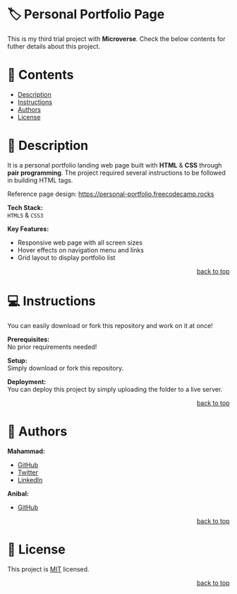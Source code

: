 <a name="title"></a>

<!-- PROJECT TITLE -->

# 🏷️ Personal Portfolio Page

This is my third trial project with **Microverse**. Check the below contents for futher details about this project.

<!-- TABLE OF CONTENTS -->

# 📗 Contents

- [Description](#description)
- [Instructions](#instructions)
- [Authors](#author)
- [License](#license)

<!-- PROJECT DESCRIPTION -->

<a name="description"></a>

# 📖 Description

It is a personal portfolio landing web page built with **HTML** & **CSS** through **pair programming**.
The project required several instructions to be followed in building HTML tags.

Reference page design:
https://personal-portfolio.freecodecamp.rocks

**Tech Stack:**<br/>
`HTML5` & `CSS3`

**Key Features:**
- Responsive web page with all screen sizes
- Hover effects on navigation menu and links 
- Grid layout to display portfolio list

<p align="right"><a href="#title">back to top</a></p>

<!-- GETTING STARTED -->

<a name="instructions"></a>

# 💻 Instructions

You can easily download or fork this repository and work on it at once!

**Prerequisites:**<br/>
No prior requirements needed!

**Setup:**<br/>
Simply download or fork this repository.

**Deployment:**<br/>
You can deploy this project by simply uploading the folder to a live server.

<p align="right"><a href="#title">back to top</a></p>

<!-- AUTHOR -->

<a name="author"></a>

# 👥 Authors

**Mahammad:**
- [GitHub](https://github.com/mahammad-mostafa)
- [Twitter](https://twitter.com/mahammad_mostfa)
- [LinkedIn](https://linkedin.com/in/mahammad-mostafa)

**Anibal:**
- [GitHub](https://github.com/anibalesquiembre)

<p align="right"><a href="#title">back to top</a></p>

<!-- LICENSE -->

<a name="license"></a>

# 📝 License

This project is [MIT](LICENSE.md) licensed.

<p align="right"><a href="#title">back to top</a></p>
